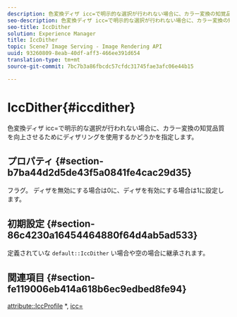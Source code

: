 ```yaml
---
description: 色変換ディザ icc=で明示的な選択が行われない場合に、カラー変換の知覚品質を向上させるためにディザリングを使用するかどうかを指定します。
seo-description: 色変換ディザ icc=で明示的な選択が行われない場合に、カラー変換の知覚品質を向上させるためにディザリングを使用するかどうかを指定します。
seo-title: IccDither
solution: Experience Manager
title: IccDither
topic: Scene7 Image Serving - Image Rendering API
uuid: 93260809-8eab-40df-aff3-466ee391d654
translation-type: tm+mt
source-git-commit: 7bc7b3a86fbcdc57cfdc31745fae3afc06e44b15

---
```



# IccDither{#iccdither}

色変換ディザ icc=で明示的な選択が行われない場合に、カラー変換の知覚品質を向上させるためにディザリングを使用するかどうかを指定します。

## プロパティ {#section-b7ba44d2d5de43f5a0841fe4cac29d35}

フラグ。 ディザを無効にする場合は0に、ディザを有効にする場合は1に設定します。

## 初期設定 {#section-86c4230a16454464880f64d4ab5ad533}

定義されていな `default::IccDither` い場合や空の場合に継承されます。

## 関連項目 {#section-fe119006eb414a618b6ec9edbed8fe94}

[attribute::IccProfile](../../../../../is-api/image-catalog/image-serving-api-ref/c-image-catalog-reference/c-attributes-reference/r-iccprofilegray.md) *, [icc=](../../../../../is-api/http-ref/image-serving-api-ref/c-http-protocol-reference/c-command-reference/r-icc.md#reference-182b5679e21e4df3b4d330535a5a7517)
